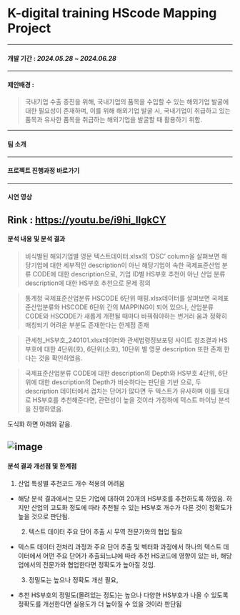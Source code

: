 # K-digital training HScode Mapping Project
---
#### 개발 기간 : *2024.05.28 ~ 2024.06.28*
 ---
#### 제안배경 :
 > 국내기업 수출 증진을 위해, 국내기업의 품목을 수입할 수 있는 해외기업 발굴에 대한 필요성이 존재하며, 이를 위해 해외기업 발굴 시, 국내기업이 취급하고 있는 품목과 유사한 품목을 취급하는 해외기업을 발굴할 때 활용하기 위함.
---
#### 팀 소개
---
#### 프로젝트 진행과정 바로가기
---
#### 시연 영상
Rink : https://youtu.be/i9hi_IIgkCY
---

#### 분석 내용 및 분석 결과
> 비식별된 해외기업별 영문 텍스트데이터.xlsx의 ‘DSC’ column을 살펴보면 
  해당기업에 대한 세부적인 description이 아닌 해당기업이 속한 국제표준산업
  분류 CODE에 대한 description으로, 기업 ID별 HS부호 추천이 아닌 산업 분류 
  description에 대한 HS부호 추천으로 문제 정의

> 통계청 국제표준산업분류 HSCODE 6단위 매핑.xlsx데이터를 살펴보면 
  국제표준산업분류와 HSCODE 6단위 간의 MAPPING이 되어 있으나, 
  산업분류 CODE와 HSCODE가 새롭게 개편될 때마다 바꿔줘야하는 번거러
  움과 정확히 매칭되기 어려운 부분도 존재한다는 한계점 존재

> 관세청_HS부호_240101.xlsx데이터와 관세법령정보포텅 사이트 참조결과 HS
  부호에 대한 4단위(호), 6단위(소호), 10단위 별 영문 description 또한 존재
  한다는 것을 확인하였음. 

> 국제표준산업분류 CODE에 대한 description의 Depth와
  HS부호 4단위, 6단위에 대한 description의 Depth가 비슷하다는 판단을 기반
  으로, 두 description 데이터에서 겹치는 단어가 많다면 두 텍스트가 유사하며 
  이를 토대로 HS부호를 추천해준다면, 관련성이 높을 것이라 가정하에 텍스트 
  마이닝 분석을 진행하였음.
  
  도식화 하면 아래와 같음.

![image](https://github.com/LinkDiscovery/HScodeMappingProject/assets/154401566/ff6b0df4-a68f-420e-9758-85943fd01d53)
---
#### 분석 결과 개선점 및 한계점

  1. 산업 특성별 추천코드 개수 적용의 어려움 
- 해당 분석 결과에서는 모든 기업에 대하여 20개의 HS부호를 추천하도록 하였음. 하지만 산업의 고도화 정도에 따라 추천될 수 있는 HS부호 개수가 다른 것이 정확도가 높을 것으로 판단됨.
  
  2. 텍스트 데이터 주요 단어 추출 시 무역 전문가와의 협업 필요
- 텍스트 데이터 전처리 과정과 주요 단어 추출 및 벡터화 과정에서 하나의 텍스트 데이터에서 어떤 주요 단어가 추출되느냐에 따라 추천 HS코드에 영향이 있는 바, 해당업에서의 전문가와 협업한다면 정확도가 높아질 것임. 

  3. 정밀도는 높으나 정확도 개선 필요, 
- 추천 HS부호의 정밀도(몰려있는 정도)는 높으나 다양한 HS부호가 나올 수 있도록 정확도를 개선한다면 실용도가 더 높아질 수 있을 것이라 판단됨








  
